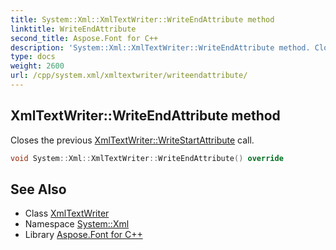 ```yaml
---
title: System::Xml::XmlTextWriter::WriteEndAttribute method
linktitle: WriteEndAttribute
second_title: Aspose.Font for C++
description: 'System::Xml::XmlTextWriter::WriteEndAttribute method. Closes the previous XmlTextWriter::WriteStartAttribute call in C++.'
type: docs
weight: 2600
url: /cpp/system.xml/xmltextwriter/writeendattribute/
---
```

## XmlTextWriter::WriteEndAttribute method


Closes the previous [XmlTextWriter::WriteStartAttribute](../writestartattribute/) call.

```cpp
void System::Xml::XmlTextWriter::WriteEndAttribute() override
```

## See Also

* Class [XmlTextWriter](../)
* Namespace [System::Xml](../../)
* Library [Aspose.Font for C++](../../../)
